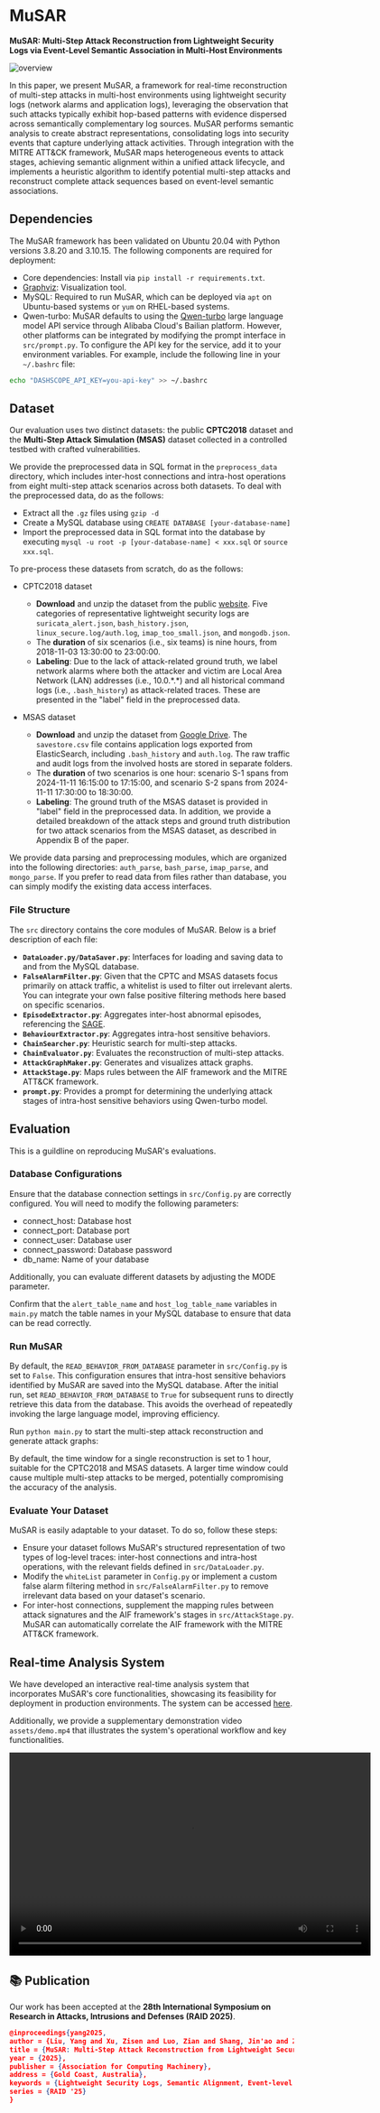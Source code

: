 # MuSAR

**MuSAR: Multi-Step Attack Reconstruction from Lightweight Security Logs via Event-Level Semantic Association in Multi-Host Environments**

![overview](assets/overview.svg)

In this paper, we present MuSAR, a framework for real-time reconstruction of multi-step attacks in multi-host environments using lightweight security logs (network alarms and application logs), leveraging the observation that such attacks typically exhibit hop-based patterns with evidence dispersed across semantically complementary log sources. MuSAR performs semantic analysis to create abstract representations, consolidating logs into security events that capture underlying attack activities. Through integration with the MITRE ATT\&CK framework, MuSAR maps heterogeneous events to attack stages, achieving semantic alignment within a unified attack lifecycle, and implements a heuristic algorithm to identify potential multi-step attacks and reconstruct complete attack sequences based on event-level semantic associations.

## Dependencies

The MuSAR framework has been validated on Ubuntu 20.04 with Python versions 3.8.20 and 3.10.15. The following components are required for deployment:

- Core dependencies: Install via `pip install -r requirements.txt`.
- [Graphviz](https://graphviz.org/): Visualization tool.
- MySQL: Required to run MuSAR, which can be deployed via `apt` on Ubuntu-based systems or `yum` on RHEL-based systems.
- Qwen-turbo: MuSAR defaults to using the [Qwen-turbo](https://www.aliyun.com/product/bailian) large language model API service through Alibaba Cloud's Bailian platform. However, other platforms can be integrated by modifying the prompt interface in `src/prompt.py`. To configure the API key for the service, add it to your environment variables. For example, include the following line in your `~/.bashrc` file:
```sh
echo "DASHSCOPE_API_KEY=you-api-key" >> ~/.bashrc
```

## Dataset

Our evaluation uses two distinct datasets: the public **CPTC2018** dataset and the **Multi-Step Attack Simulation (MSAS)** dataset collected in a controlled testbed with crafted vulnerabilities. 

We provide the preprocessed data in SQL format in the `preprocess_data` directory, which includes inter-host connections and intra-host operations from eight multi-step attack scenarios across both datasets. To deal with the preprocessed data, do as the follows:
- Extract all the `.gz` files using `gzip -d`
- Create a MySQL database using `CREATE DATABASE [your-database-name]`
- Import the preprocessed data in SQL format into the database by executing `mysql -u root -p [your-database-name] < xxx.sql` or `source xxx.sql`.

To pre-process these datasets from scratch, do as the follows:

- CPTC2018 dataset
  - **Download** and unzip the dataset from the public [website](https://mirror.rit.edu/cptc/). Five categories of representative lightweight security logs are `suricata_alert.json`, `bash_history.json`, `linux_secure.log/auth.log`, `imap_too_small.json`, and `mongodb.json`.
  - The **duration** of six scenarios (i.e., six teams) is nine hours, from 2018-11-03 13:30:00 to 23:00:00.
  - **Labeling**: Due to the lack of attack-related ground truth, we label network alarms where both the attacker and victim are Local Area Network (LAN) addresses (i.e., 10.0.\*.\*) and all historical command logs (i.e., `.bash_history`) as attack-related traces. These are presented in the "label" field in the preprocessed data.

- MSAS dataset
  - **Download** and unzip the dataset from [Google Drive](https://drive.google.com/file/d/1u3pptIsKUdaHuHl4S19uLRSUDD5dl5EE/view?usp=sharing). The `savestore.csv` file contains application logs exported from ElasticSearch, including `.bash_history` and `auth.log`. The raw traffic and audit logs from the involved hosts are stored in separate folders.
  - The **duration** of two scenarios is one hour: scenario S-1 spans from 2024-11-11 16:15:00 to 17:15:00, and scenario S-2 spans from 2024-11-11 17:30:00 to 18:30:00.
  - **Labeling**: The ground truth of the MSAS dataset is provided in "label" field in the preprocessed data. In addition, we provide a detailed breakdown of the attack steps and ground truth distribution for two attack scenarios from the MSAS dataset, as described in Appendix B of the paper.

We provide data parsing and preprocessing modules, which are organized into the following directories: `auth_parse`, `bash_parse`, `imap_parse`, and `mongo_parse`. If you prefer to read data from files rather than database, you can simply modify the existing data access interfaces.

### File Structure

The `src` directory contains the core modules of MuSAR. Below is a brief description of each file:

- **`DataLoader.py/DataSaver.py`**: Interfaces for loading and saving data to and from the MySQL database.
- **`FalseAlarmFilter.py`**: Given that the CPTC and MSAS datasets focus primarily on attack traffic, a whitelist is used to filter out irrelevant alerts. You can integrate your own false positive filtering methods here based on specific scenarios.
- **`EpisodeExtractor.py`**: Aggregates inter-host abnormal episodes, referencing the [SAGE](https://github.com/tudelft-cda-lab/SAGE).
- **`BehaviourExtractor.py`**: Aggregates intra-host sensitive behaviors.
- **`ChainSearcher.py`**: Heuristic search for multi-step attacks.
- **`ChainEvaluator.py`**: Evaluates the reconstruction of multi-step attacks.
- **`AttackGraphMaker.py`**: Generates and visualizes attack graphs.
- **`AttackStage.py`**: Maps rules between the AIF framework and the MITRE ATT&CK framework.
- **`prompt.py`**: Provides a prompt for determining the underlying attack stages of intra-host sensitive behaviors using Qwen-turbo model.

## Evaluation

This is a guildline on reproducing MuSAR's evaluations. 

### Database Configurations

Ensure that the database connection settings in `src/Config.py` are correctly configured. You will need to modify the following parameters:
- connect_host: Database host
- connect_port: Database port
- connect_user: Database user
- connect_password: Database password
- db_name: Name of your database

Additionally, you can evaluate different datasets by adjusting the MODE parameter.

Confirm that the `alert_table_name` and `host_log_table_name` variables in `main.py` match the table names in your MySQL database to ensure that data can be read correctly.


### Run MuSAR

By default, the `READ_BEHAVIOR_FROM_DATABASE` parameter in `src/Config.py` is set to `False`. This configuration ensures that intra-host sensitive behaviors identified by MuSAR are saved into the MySQL database. After the initial run, set  `READ_BEHAVIOR_FROM_DATABASE` to `True` for subsequent runs to directly retrieve this data from the database. This avoids the overhead of repeatedly invoking the large language model, improving efficiency.

Run `python main.py` to start the multi-step attack reconstruction and generate attack graphs:

By default, the time window for a single reconstruction is set to 1 hour, suitable for the CPTC2018 and MSAS datasets. A larger time window could cause multiple multi-step attacks to be merged, potentially compromising the accuracy of the analysis.

### Evaluate Your Dataset

MuSAR is easily adaptable to your dataset. To do so, follow these steps:

- Ensure your dataset follows MuSAR's structured representation of two types of log-level traces: inter-host connections and intra-host operations, with the relevant fields defined in `src/DataLoader.py`.
- Modify the `whiteList` parameter in `Config.py` or implement a custom false alarm filtering method in `src/FalseAlarmFilter.py` to remove irrelevant data based on your dataset's scenario.
- For inter-host connections, supplement the mapping rules between attack signatures and the AIF framework's stages in `src/AttackStage.py`. MuSAR can automatically correlate the AIF framework with the MITRE ATT&CK framework.

## Real-time Analysis System

We have developed an interactive real-time analysis system that incorporates MuSAR's core functionalities, showcasing its feasibility for deployment in production environments. The system can be accessed [here](https://bit.ly/4h11wwZ).

Additionally, we provide a supplementary demonstration video `assets/demo.mp4` that illustrates the system's operational workflow and key functionalities.

<video width="640" height="360" controls>
  <source src="assets/demo.mp4" type="video/mp4">
</video>

## 📚 Publication

Our work has been accepted at the **28th International Symposium on Research in Attacks, Intrusions and Defenses (RAID 2025)**. 

```json
@inproceedings{yang2025,
author = {Liu, Yang and Xu, Zisen and Luo, Zian and Shang, Jin'ao and Zhang, Shilong and Zhang, Haichuan and Liu, Ting},
title = {MuSAR: Multi-Step Attack Reconstruction from Lightweight Security Logs via Event-Level Semantic Association in Multi-Host Environments},
year = {2025},
publisher = {Association for Computing Machinery},
address = {Gold Coast, Australia},
keywords = {Lightweight Security Logs, Semantic Alignment, Event-level Semantic Association, Attack Reconstruction},
series = {RAID '25}
}
```

